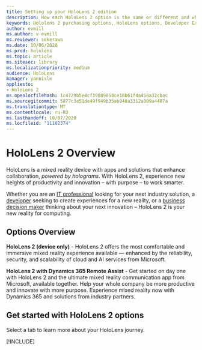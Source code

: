 ```yaml
---
title: Setting up your HoloLens 2 edition
description: How each HoloLens 2 option is the same or different and what to do after getting one.
keywords: Hololens 2 purchasing options, HoloLens options, Developer Edition
author: evmill
ms.author: v-evmill
ms.reviewer: sekerawa
ms.date: 10/06/2020
ms.prod: hololens
ms.topic: article
ms.sitesec: library
ms.localizationpriority: medium
audience: HoloLens
manager: yannisle
appliesto:
- HoloLens 2
ms.openlocfilehash: 1c4729b5e4cf39889058ce18b61f4a458a32cbac
ms.sourcegitcommit: 5877c3e51de49f949b35ab840a3312a009a4487a
ms.translationtype: MT
ms.contentlocale: ru-RU
ms.lasthandoff: 10/07/2020
ms.locfileid: "11102374"
---
```

# HoloLens 2 Overview

HoloLens is a mixed reality device with apps and solutions that enhance collaboration, *powered by holograms*. With HoloLens 2, experience new heights of productivity and innovation – with purpose – to work smarter.

Whether you are an [IT professional](https://www.microsoft.com/hololens/apps) looking for your next industry solution, a [developer](https://www.microsoft.com/hololens/developers) seeking to create experiences for a new reality, or a [business decision maker](https://www.microsoft.com/hololens/apps) thinking about your next innovation – HoloLens 2 is your new reality for computing. 

## Options Overview

**HoloLens 2 (device only)** - HoloLens 2 offers the most comfortable and immersive mixed reality experience available — enhanced by the reliability, security, and scalability of cloud and AI services from Microsoft.

**HoloLens 2 with Dynamics 365 Remote Assist** - Get started on day one with HoloLens 2 and the ultimate mixed reality communication app from Microsoft, available together. Help your whole company be more productive and innovate with more purpose. Experience mixed reality now with Dynamics 365 and solutions from industry partners.

## Get started with HoloLens 2 options
Select a tab to learn more about your HoloLens journey. 

[!INCLUDE[](includes/options-overview.md)]


